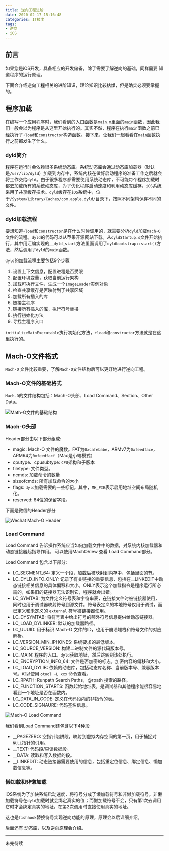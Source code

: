 ```yaml
---
title: 逆向工程进阶
date: 2020-02-17 15:16:48
categories: IT技术
tags:
- 逆向
- iOS
---
```


## 前言

如果您是iOS开发，具备相应的开发储备，除了需要了解逆向的基础，同样需要
知道程序的运行原理。

下面会介绍逆向工程相关的进阶知识，理论知识比较枯燥，但是确实必须要掌握的。
<!-- more -->
## 程序加载

在编写一个应用程序时，我们看到的入口函数是`main.m`里面的`main`函数，因此我们一般会以为程序是从这里开始执行的。其实不然，程序在执行`main`函数之前已经执行了`+load`和`constructor`构造函数。接下来，让我们一起看看在`main`函数执行之前都发生了什么。

### dyld简介

程序在运行时会依赖很多系统动态库。系统动态库会通过动态库加载器（默认是`/usr/lib/dyld`）加载到内存中，系统内核在做好启动程序的准备工作之后就会将工作交给`dyld`。由于很多程序都需要使用系统动态库，不可能每个程序加载时都去加载所有的系统动态库，为了优化程序启动速度和利用动态库缓存，`iOS`系统采用了共享缓存技术。`dyld`缓存在`iOS`系统中，位于`/System/Library/Caches/com.apple.dyld/`目录下，按照不同架构保存不同的文件。

### dyld加载流程

要想知道`+load`和`constructor`是在什么时候调用的，就需要分析`dyld`加载`Mach-O`文件的流程。`dyld`的代码可以从苹果开源网站下载。从`dyldStartup.s`文件开始执行，其中用汇编实现的`__dyld_start`方法里面调用了`dyldbootstrap::start()`方法，然后调用了`dyld`的`main`函数。

`dyld`的加载流程主要包括9个步骤

1. 设置上下文信息，配置进程是否受限
2. 配置环境变量，获取当前运行架构
3. 加载可执行文件，生成一个`ImageLoader`实例对象
4. 检查共享缓存是否映射到了共享区域
5. 加载所有插入的库
6. 链接主程序
7. 链接所有插入的库，执行符号替换
8. 执行初始化方法
9. 寻找主程序入口

`initializeMainExecutable`执行初始化方法，`+load`和`constructor`方法就是在这里执行的。

## Mach-O文件格式

`Mach-O` 文件比较重要，了解`Mach-O`文件结构后可以更好地进行逆向工程。

### Mach-O文件的基础格式

`Mach-O`的文件结构包括：Mach-O头部、Load Command、Section、Other Data。

![Math-O文件的基础结构](/images/Math-O_1.png)

### Mach-O头部

Header部分由以下部分组成:

* magic: Mach-O 文件的魔数。FAT为`0xcafebabe`，ARMv7为`0xfeedface`，ARM64为`0xfeedfacf`（Mac是小端模式）
* cputype、cpusubtype: `CPU`架构和子版本
* filetype: 文件类型。
* ncmds: 加载命令的数量
* sizeofcmds: 所有加载命令的大小
* flags: `dyld`加载需要的一些标记。其中，`MH_PIE`表示启用地址空间布局随机化。
* reserved: 64位的保留字段。

下面是微信的Header部分

![Wechat Mach-O Header](/images/mach-o/mach-wechat.png)

### Load Command

Load Command 告诉操作系统应当如何加载文件中的数据，对系统内核加载器和动态链接器起指导作用。
可以使用MachOView 查看 Load Command部分。

Load Command 包含以下部分:

* LC_SEGMENT_64: 定义一个段，加载后被映射到内存中，包括里面的节。
* LC_DYLD_INFO_ONLY: 记录了有关链接的重要信息，包括在__LINKEDIT中动态链接相关信息的具体偏移和大小。ONLY表示这个加载指令是程序运行所必需的，如果旧的链接器无法识别它，程序就会出错。
* LC_SYMTAB: 为文件定义符号表和字符串表，在链接文件时被链接器使用，同时也用于调试器映射符号到源文件。符号表定义的本地符号仅用于调试，而已定义和未定义的 `external` 符号被链接器使用。
* LC_DYSYMTAB: 将符号表中给出符号的额外符号信息提供给动态链接器。
* LC_LOAD_DYLINKER: 默认的加载器路径。
* LC_UUUID: 用于标识 Mach-O 文件的ID，也用于崩溃堆栈和符号文件的对应解析。
* LC_VERSION_MIN_IPHONES: 系统要求的最低版本。
* LC_SOURCE_VERSION: 构建二进制文件的源代码版本号。
* LC_MAIN: 程序的入口。`dyld`获取地址，然后跳转到该处执行。
* LC_ENCRYPTION_INFO_64: 文件是否加密的标志，加密内容的偏移和大小。
* LC_LOAD_DYLIB: 依赖的动态库，包括动态库名称、当前版本号、兼容版本号。可以使用 `otool -L xxx` 命令查看。
* LC_RPATH: Runpath Search Paths，@rpath 搜索的路径。
* LC_FUNCTION_STARTS: 函数起始地址表，是调试器和其他程序能很容易地看到一个地址是否在函数内。
* LC_DATA_IN_CODE: 定义在代码段内的非指令的表。
* LC_CODE_SIGNAURE: 代码签名信息。

![Mach-O Load Command](/images/mach-o/mach-wechat-1.png)

我们看到Load Command还包含以下4种段

* __PAGEZERO: 空指针陷阱段，映射到虚拟内存空间的第一页，用于捕捉对`NULL`指针的引用。
* __TEXT: 代码段/只读数据段。
* __DATA: 读取和写入数据的段。
* __LINKEDIT: 动态链接器需要使用的信息，包括重定位信息、绑定信息、懒加载信息等。

### 懒加载和非懒加载

iOS系统为了加快系统启动速度，将符号分成了懒加载符号和非懒加载符号。非懒加载符号在`dyld`加载时就会绑定真实的值；而懒加载符号不会，只有第1次去调用它时才会绑定真实的地址，在第2次调用时直接使用真实的地址。

这也是`fishhook`替换符号实现逆向功能的原理，原理会以后详细介绍。

后面还有 动态库，以及逆向原理会介绍。

*******

未完待续
